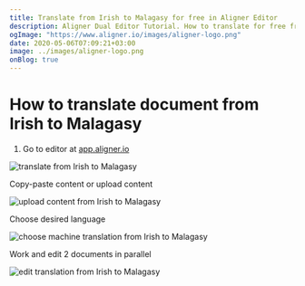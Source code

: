 ```yaml
---
title: Translate from Irish to Malagasy for free in Aligner Editor
description: Aligner Dual Editor Tutorial. How to translate for free from Irish to Malagasy. Aligner is multilingual document management platform. 
ogImage: "https://www.aligner.io/images/aligner-logo.png"
date: 2020-05-06T07:09:21+03:00
image: ../images/aligner-logo.png
onBlog: true
---
```


# How to translate document from Irish to Malagasy

1. Go to editor at [app.aligner.io](https://app.aligner.io "Aligner App web page")

![translate from Irish to Malagasy](../aligner-blank-editor.png "translate from Irish to Malagasy")

Copy-paste content or upload content

![upload content from Irish to Malagasy](../aligner-uploaded-document.png "upload content from Irish to Malagasy")

Choose desired language

![choose machine translation from Irish to Malagasy](../aligner-language-dropdown.png "choose machine translation from Irish to Malagasy")

Work and edit 2 documents in parallel

![edit translation from Irish to Malagasy](../aligner-double-sitded-editor.png "edit translation from Irish to Malagasy")

